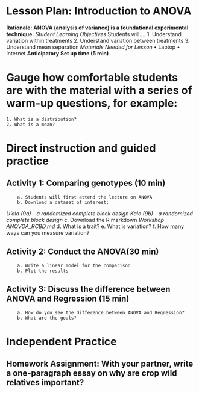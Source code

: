 # Lesson Plan: Introduction to ANOVA

**Rationale: ANOVA (analysis of variance) is a foundational experimental technique.** 
*Student Learning Objectives* 
Students will…. 
    1. Understand variation within treatments
    2. Understand variation between treatments
    3. Understand mean separation
*Materials Needed for Lesson*
    • Laptop
    • Internet
**Anticipatory Set up time (5 min)**
# Gauge how comfortable students are with the material with a series of warm-up questions, for example:
    1. What is a distribution?
    2. What is a mean?
# Direct instruction and guided practice
## Activity 1: Comparing genotypes (10 min)
        a. Students will first attend the lecture on ANOVA
        b. Download a dataset of interest:
*U’ala (9a) - a randomized complete block design*
*Kalo (9b) - a randomized complete block design*
        c. Download the R markdown
*Workshop ANOVOA_RCBD.md*
        d. What is a trait?
        e. What is variation?
        f. How many ways can you measure variation?
## Activity 2: Conduct the ANOVA(30 min)
        a. Write a linear model for the comparison
        b. Plot the results
## Activity 3: Discuss the difference between ANOVA and Regression (15 min)
        a. How do you see the difference between ANOVA and Regression?
        b. What are the goals?
# Independent Practice 
## Homework Assignment: With your partner, write a one-paragraph essay on why are crop wild relatives important?
